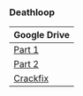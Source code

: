 ### **Deathloop**

| Google Drive |
|--------------|
| [Part 1](https://docs.google.com/uc?id=1hCOnur9C83rLQTDP-VaJGBAXSpSVHWvC) |
| [Part 2](https://docs.google.com/uc?id=16v8cZvnwFmG65_hIckGqM5ON8Z_q974u) | 
| [Crackfix](https://docs.google.com/uc?id=1_I1SCmtPhFHfy9pS8j-gmGl6qSGBu4_9) |
